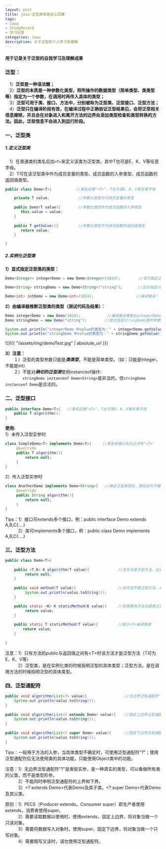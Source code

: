 ```yaml
---
layout: post  
title: java-泛型原来是这么回事  
tags: 
- Java
- StudyRecord
- 学习记录  
categories: Java  
description: 关于泛型的个人学习及理解
---
```

#### 用于记录关于泛型的自我学习及理解成果

<!-- more -->

### 泛型：
　1）**泛型是一种语法糖；**  
　2）**泛型的本质是一种参数化类型，将所操作的数据类型（简单类型、类类型等）指定为一个参数，在调用时再传入具体的类型；**  
　3）**泛型可用于类、接口、方法中，分别被称为泛型类、泛型接口、泛型方法；**  
　4）**泛型只在编译阶段有效，在编译过程中正确验证泛型结果后，会将泛型相关信息擦除，并且会在对象进入和离开方法的边界处添加类型检查和类型转换的方法。因此，泛型信息不会进入到运行阶段。**

### 一、泛型类
##### 1.定义泛型类
　1）在普通类的类名后加`<T>`来定义该类为泛型类，其中T也可是E、K、V等任意字母。  
　2）T可在该泛型类中作为成员变量的类型、成员函数的入参类型、成员函数的返回值类型。
```java
public class Demo<T>{           //类名后接"<T>"，T也可是E、K、V等任意字母

    private T value;             //参数化类型作为成员变量的类型
     
    public Demo(T value){        //参数化类型作为成员函数的入参类型
       this.value = value;
    }
     
    public T getValue(){         //参数化类型作为成员函数的返回值类型
       return value;
    }

}
```
##### 2.实例化泛型类
**1）显式指定泛型类的类型：**  
```java
Demo<Integer> integerDemo = new Demo<Integer>(1024);　　　　　//显示指定泛型类integerDemo的参数化类型为Integer  

Demo<String> stringDemo = new Demo<String>("string");　　  　//显示指定stringDemo类的参数化类型为String  

Demo<int> intDemo = new Demo<int>(1024);　　　　　　　　　　 　//编译错误！！！，泛型不能是简单类型  
```
    
**2）由编译器推断泛型类的类型（测试代码及结果）：**  
```java
Demo integerDemo = new Demo(1024);            //编译器会推断出integerDemo的参数化类型是Integer  
Demo stringDemo = new Demo("string");        //隐式指定stringDemo类的参数化类型为String

System.out.println("integerDemo 中value的类型为：" + integerDemo.getValue().getClass().getTypeName());
System.out.println("stringDemo 中value的类型为：" + stringDemo.getValue().getClass().getTypeName());
```
![]({{ "/assets/img/demoTest.jpg" | absolute_url }})

**3）注意：**  
　　１）泛型的类型参数只能是***类类型***，不能是简单类型。（如：只能是Integer，不能是int）  
　　２）不能对***确切的泛型类***使用instanceof操作:  
　　　　`stringDemo instanceof Demo<String>`是非法的，但`stringDemo instanceof Demo`是合法的。

### 二、泛型接口
```java
public interface Demo<T>{   //类名后接"<T>"，T也可是E、K、V等任意字母
    public T algorithm();
}
 ```
 **使用:**  
 1）未传入泛型实参时
```java
class SimpleDemo<T> implements Demo<T>{     //类名和接口名后必须有"<T>"
     @override
     public T algorithm(){
         return null;
     }
}
```
2）传入泛型实参时
```java
class AnotherDemo implements Demo<String>{   //确定泛型类型后，类名后可不接<String>
     @override
     public String algorithm(){
         return null;
     }
}
```
Tips：1）接口可extends多个接口，例：public interface Demo extends A,B,C{....}  
　　　2）类可implements多个接口，例：public class Demo implements A,B,C{....}
		  
### 三、泛型方法
```java
public class Demo<T>{
	
    public <T,K> K algorithm(T value){             //该方法是泛型方法，此处方法内的两个T代表同一种类型，他俩可以与泛型类中的T相同，也可不同。
         return null;
    }
	   
    public void method(T value){                   //该方法不是泛型方法，此处的T与泛型类中的T是同一种类型
         System.out.println(valus.toString());
    }

    public static <K> K staticMethod(K value){     //如果静态方法也使用泛型时，该静态方法必须申明为泛型方法，否则编译会报错
         return value;  
    }
    
    public static T staticMethod(T value){         //缺少<T>编译报错
        return value;  
    }
    
}
```
注意：1）只有方法的public与返回值之间有<T\>时该方法才是泛型方法（T可为E、K、V等）  
　　　2）泛型类，是在实例化类的时候指明泛型的具体类型；泛型方法，是在调用方法的时候指明泛型的具体类型。

### 四、泛型通配符
```java
public void algorithm(List<?> value){                 //无边界泛型通配符"<?>"
    System.out.println(valus.toString());
}
    
public void algorithm(List<? extends Demo> value){    //固定上边界泛型通配符"<? extends Demo>"
    System.out.println(valus.toString());
}
 
public void algorithm(List<? super Demo> value){      //固定下边界泛型通配符"<? super Demo>"
    System.out.println(valus.toString());
}
```
Tips：一般用于方法的入参，当具体类型不确定时，可使用泛型通配符"?"；使用泛型通配符后无法使用类的具体功能，只能使用Object类中的功能。
 
注意：1）无边界泛型通配符"?"是类型实参，是一种真实的类型，可以看做所有类的父类，而不是类型形参。  
　　　2）不能同时申明泛型通配符的上界和下界。  
　　　3）<? extends Demo>代表Demo及其子类，<? super Demo>代表Demo及其父类。

原则：1）PECS（Producer extends，Consumer super）即生产者使用extends，消费者使用super。  
　　　2）需要读取数据以使用时，使用extends，固定上边界，将对象当做一个只读对象。  
　　　3）需要将数据写入对象时，使用super，固定下边界，将对象当做一个只写对象。  
　　　4）需要既写又读时，请勿使用泛型通配符。 　